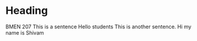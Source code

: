 # Heading
BMEN 207
This is a sentence
Hello students
This is another sentence.
Hi my name is Shivam
